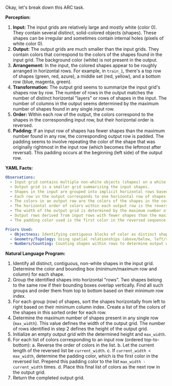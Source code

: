Okay, let's break down this ARC task.

**Perception:**

1.  **Input:** The input grids are relatively large and mostly white (color 0). They contain several distinct, solid-colored objects (shapes). These shapes can be irregular and sometimes contain internal holes (pixels of white color 0).
2.  **Output:** The output grids are much smaller than the input grids. They contain colors that correspond to the colors of the shapes found in the input grid. The background color (white) is not present in the output.
3.  **Arrangement:** In the input, the colored shapes appear to be roughly arranged in horizontal rows. For example, in `train_1`, there's a top row of shapes (green, red, azure), a middle set (red, yellow), and a bottom row (blue, magenta, green).
4.  **Transformation:** The output grid seems to summarize the input grid's shapes row by row. The number of rows in the output matches the number of distinct horizontal "layers" or rows of shapes in the input. The number of columns in the output seems determined by the maximum number of shapes found in any single input row.
5.  **Order:** Within each row of the output, the colors correspond to the shapes in the corresponding input row, but their horizontal order is reversed.
6.  **Padding:** If an input row of shapes has fewer shapes than the maximum number found in any row, the corresponding output row is padded. The padding seems to involve repeating the color of the shape that was originally rightmost in the input row (which becomes the leftmost after reversal). This padding occurs at the beginning (left side) of the output row.

**YAML Facts:**


```yaml
Observations:
  - Input grid contains multiple non-white objects (shapes) on a white background.
  - Output grid is a smaller grid summarizing the input shapes.
  - Shapes in the input are grouped into implicit horizontal rows based on vertical positioning and overlap.
  - Each row in the output corresponds to one horizontal row of shapes from the input, ordered top-to-bottom.
  - The colors in an output row are the colors of the shapes in the corresponding input row.
  - The horizontal order of colors within each output row is the reverse of the horizontal order of the corresponding shapes in the input row (left-to-right becomes right-to-left).
  - The width of the output grid is determined by the maximum number of shapes found in any single horizontal row in the input.
  - Output rows derived from input rows with fewer shapes than the maximum are padded at the beginning (left side).
  - The padding color used is the first color in the reversed sequence (which corresponds to the rightmost shape in the original input row).

Priors Used:
  - Objectness: Identifying contiguous blocks of color as distinct shapes. Recognizing properties like color and position (bounding box).
  - Geometry/Topology: Using spatial relationships (above/below, left/right, overlap) to group shapes into rows and order them. Determining bounding boxes.
  - Numbers/Counting: Counting shapes within rows to determine output width and padding requirements.
```


**Natural Language Program:**

1.  Identify all distinct, contiguous, non-white shapes in the input grid. Determine the color and bounding box (minimum/maximum row and column) for each shape.
2.  Group the identified shapes into horizontal "rows". Two shapes belong to the same row if their bounding boxes overlap vertically. Find all such groups and order them from top to bottom based on their minimum row index.
3.  For each group (row) of shapes, sort the shapes horizontally from left to right based on their minimum column index. Create a list of the colors of the shapes in this sorted order for each row.
4.  Determine the maximum number of shapes present in any single row (`max_width`). This value defines the width of the output grid. The number of rows identified in step 2 defines the height of the output grid.
5.  Initialize an empty output grid with the determined height and `max_width`.
6.  For each list of colors corresponding to an input row (ordered top-to-bottom):
    a. Reverse the order of colors in the list.
    b. Let the current length of the reversed list be `current_width`.
    c. If `current_width < max_width`, determine the padding color, which is the first color in the reversed list. Prepend this padding color to the list `max_width - current_width` times.
    d. Place this final list of colors as the next row in the output grid.
7.  Return the completed output grid.